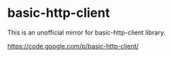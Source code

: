 basic-http-client
=================

This is an unofficial mirror for basic-http-client library.

https://code.google.com/p/basic-http-client/
